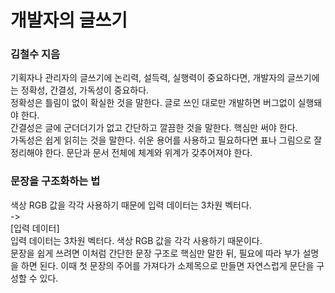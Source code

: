 # 개발자의 글쓰기  
### 김철수 지음  

기획자나 관리자의 글쓰기에 논리력, 설득력, 실행력이 중요하다면, 개발자의 글쓰기에는 정확성, 간결성, 가독성이 중요하다.  
정확성은 틀림이 없이 확실한 것을 말한다. 글로 쓰인 대로만 개발하면 버그없이 실행돼야 한다.  
간결성은 글에 군더더기가 없고 간단하고 깔끔한 것을 말한다. 핵심만 써야 한다.  
가독성은 쉽게 읽히는 것을 말한다. 쉬운 용어를 사용하고 필요하다면 표나 그림으로 잘 정리해야 한다. 문단과 문서 전체에 체계와 위계가 갖추어져야 한다.  

### 문장을 구조화하는 법
색상 RGB 값을 각각 사용하기 때문에 입력 데이터는 3차원 벡터다.  
->  
[입력 데이터]  
입력 데이터는 3차원 벡터다. 색상 RGB 값을 각각 사용하기 때문이다.  
문장을 쉽게 쓰려면 이처럼 간단한 문장 구조로 핵심만 말한 뒤, 필요에 따라 부가 설명을 하면 된다. 이때 첫 문장의 주어를 가져다가 소제목으로 만들면 자연스럽게 문단을 구성할 수 있다.  


